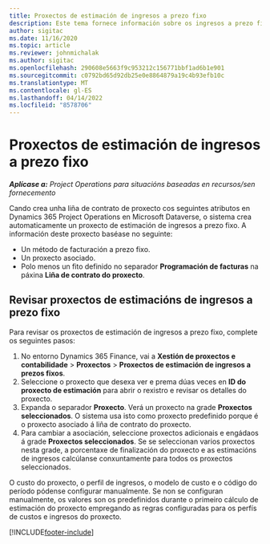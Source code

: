 ```yaml
---
title: Proxectos de estimación de ingresos a prezo fixo
description: Este tema fornece información sobre os ingresos a prezo fixo en proxectos.
author: sigitac
ms.date: 11/16/2020
ms.topic: article
ms.reviewer: johnmichalak
ms.author: sigitac
ms.openlocfilehash: 290608e5663f9c953212c156771bbf1ad6b1e901
ms.sourcegitcommit: c0792bd65d92db25e0e8864879a19c4b93efb10c
ms.translationtype: MT
ms.contentlocale: gl-ES
ms.lasthandoff: 04/14/2022
ms.locfileid: "8578706"
---
```

# <a name="fixed-price-revenue-estimate-projects"></a>Proxectos de estimación de ingresos a prezo fixo 

_**Aplícase a:** Project Operations para situacións baseadas en recursos/sen fornecemento_

Cando crea unha liña de contrato de proxecto cos seguintes atributos en Dynamics 365 Project Operations en Microsoft Dataverse, o sistema crea automaticamente un proxecto de estimación de ingresos a prezo fixo. A información deste proxecto baséase no seguinte:

  - Un método de facturación a prezo fixo.
  - Un proxecto asociado.
  - Polo menos un fito definido no separador **Programación de facturas** na páxina **Liña de contrato do proxecto**.

## <a name="review-fixed-price-revenue-estimates-projects"></a>Revisar proxectos de estimacións de ingresos a prezo fixo
Para revisar os proxectos de estimación de ingresos a prezo fixo, complete os seguintes pasos:

1. No entorno Dynamics 365 Finance, vai a **Xestión de proxectos e contabilidade** > **Proxectos** > **Proxectos de estimación de ingresos a prezos fixos**.
2. Seleccione o proxecto que desexa ver e prema dúas veces en **ID do proxecto de estimación** para abrir o rexistro e revisar os detalles do proxecto.
3. Expanda o separador **Proxecto**. Verá un proxecto na grade **Proxectos seleccionados**. O sistema usa isto como proxecto predefinido porque é o proxecto asociado á liña de contrato do proxecto. 
4. Para cambiar a asociación, seleccione proxectos adicionais e engádaos á grade **Proxectos seleccionados**. Se se seleccionan varios proxectos nesta grade, a porcentaxe de finalización do proxecto e as estimacións de ingresos calcúlanse conxuntamente para todos os proxectos seleccionados.

  O custo do proxecto, o perfil de ingresos, o modelo de custo e o código do período pódense configurar manualmente. Se non se configuran manualmente, os valores son os predefinidos durante o primeiro cálculo de estimación do proxecto empregando as regras configuradas para os perfís de custos e ingresos do proxecto.



[!INCLUDE[footer-include](../includes/footer-banner.md)]
